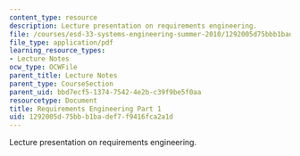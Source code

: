 ```yaml
---
content_type: resource
description: Lecture presentation on requirements engineering.
file: /courses/esd-33-systems-engineering-summer-2010/1292005d75bbb1badef7f9416fca2a1d_MITESD_33SUM10_lec04a.pdf
file_type: application/pdf
learning_resource_types:
- Lecture Notes
ocw_type: OCWFile
parent_title: Lecture Notes
parent_type: CourseSection
parent_uid: bbd7ecf5-1374-7542-4e2b-c39f9be5f0aa
resourcetype: Document
title: Requirements Engineering Part 1
uid: 1292005d-75bb-b1ba-def7-f9416fca2a1d
---
```

Lecture presentation on requirements engineering.

